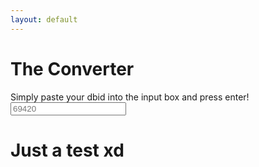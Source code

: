 ```yaml
---
layout: default
---
```


# The Converter
Simply paste your dbid into the input box and press enter!
<input type="number" name="dbidInput" placeholder='69420' id="ip2"/>

<script>
const node = document.getElementById("ip2");
node.addEventListener("keyup", function(event) {
    if (event.key === "Enter") {
        let dbid = document.getElementById("ip2").value;
        alert("For now this does nothing xd dbid: " + dbid)
    }
});
</script>

# Just a test xd
